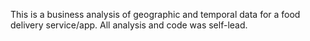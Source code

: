 This is a business analysis of geographic and temporal data for a food delivery service/app. All analysis and code was self-lead. 
